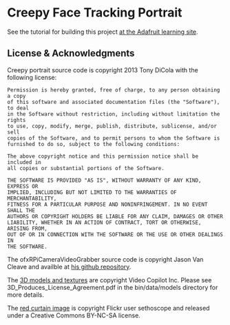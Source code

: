 # Creepy Face Tracking Portrait

See the tutorial for building this project [at the Adafruit learning site](http://learn.adafruit.com/creepy-face-tracking-portrait).

## License & Acknowledgments

Creepy portrait source code is copyright 2013 Tony DiCola with the following license:

	Permission is hereby granted, free of charge, to any person obtaining a copy
	of this software and associated documentation files (the "Software"), to deal
	in the Software without restriction, including without limitation the rights
	to use, copy, modify, merge, publish, distribute, sublicense, and/or sell
	copies of the Software, and to permit persons to whom the Software is
	furnished to do so, subject to the following conditions:

	The above copyright notice and this permission notice shall be included in
	all copies or substantial portions of the Software.

	THE SOFTWARE IS PROVIDED "AS IS", WITHOUT WARRANTY OF ANY KIND, EXPRESS OR
	IMPLIED, INCLUDING BUT NOT LIMITED TO THE WARRANTIES OF MERCHANTABILITY,
	FITNESS FOR A PARTICULAR PURPOSE AND NONINFRINGEMENT. IN NO EVENT SHALL THE
	AUTHORS OR COPYRIGHT HOLDERS BE LIABLE FOR ANY CLAIM, DAMAGES OR OTHER
	LIABILITY, WHETHER IN AN ACTION OF CONTRACT, TORT OR OTHERWISE, ARISING FROM,
	OUT OF OR IN CONNECTION WITH THE SOFTWARE OR THE USE OR OTHER DEALINGS IN
	THE SOFTWARE.

The ofxRPiCameraVideoGrabber source code is copyright Jason Van Cleave and availble at
[his github repository](https://github.com/jvcleave/ofxRPiCameraVideoGrabber).

The [3D models and textures](http://www.videocopilot.net/blog/2012/10/free-halloween-3d-model-pack/) 
are copyright Video Copilot Inc.  Please see 3D_Produces_License_Agreement.pdf 
in the bin/data/models directory for more details.

The [red curtain image](http://www.flickr.com/photos/57845051@N00/2884743046/in/photolist-5oV4B5-5y9Emo-5CwHZX-5FmVMm-5FHAVi-5FHBdg-5Pvqej-5QoGWr-5TQnrg-5U1kGK-5UQn9Y-5YtFGg-5YuhYR-63ARFf-6rv6wa-6KhmCY-6PBo3r-6RoBWu-7hAxcY-7isZdJ-7qjH53-7uLzi3-7uNx1m-bBHpKG-9f6MMX-ciGuDS-8idfF6-84MapV-auRVkb-8Uc9Un-9QJM29-aBJLDL-84P6M3-bkqTRy-dqCwjk-7z8TjC-9gcHkG-bCthyt-8VWSxe-9JFMuc-8RXXX3-aUPUkX-9svEM8-bjKDib-bKf5z2-9heXnG-8xG837-aeLZVX-9Pn5fQ-973wYP-7Smks9) is copyright Flickr user sethoscope and released under a Creative Commons
BY-NC-SA license.

